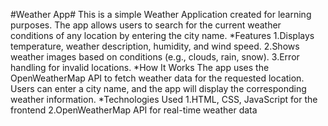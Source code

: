 #Weather App#
This is a simple Weather Application created for learning purposes. The app allows users to search for the current weather conditions of any location by entering the city name.
*Features
1.Displays temperature, weather description, humidity, and wind speed.
2.Shows weather images based on conditions (e.g., clouds, rain, snow).
3.Error handling for invalid locations.
*How It Works
The app uses the OpenWeatherMap API to fetch weather data for the requested location. Users can enter a city name, and the app will display the corresponding weather information.
*Technologies Used
1.HTML, CSS, JavaScript for the frontend
2.OpenWeatherMap API for real-time weather data
